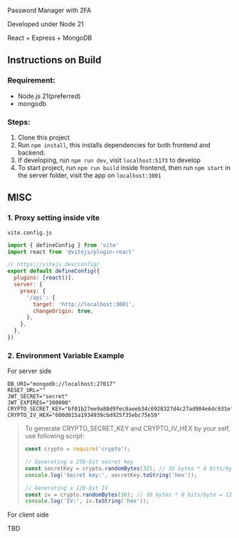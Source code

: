 Password Manager with 2FA



Developed under Node 21

React + Express + MongoDB

## Instructions on Build

### Requirement:

- Node.js 21(preferred)
- mongodb

### Steps:

1. Clone this project
2. Run `npm install`, this installs dependencies for both frontend and backend.
3. If developing, run `npm run dev`, visit `localhost:5173` to develop
4. To start project, run `npm run build` inside frontend, then run `npm start` in the server folder, visit the app on `localhost:3001`

## MISC

### 1. Proxy setting inside vite

`vite.config.js`

```js
import { defineConfig } from 'vite'
import react from '@vitejs/plugin-react'

// https://vitejs.dev/config/
export default defineConfig({
  plugins: [react()],
  server: {
    proxy: {
      '/api': {
        target: 'http://localhost:3001',
        changeOrigin: true,
      },
    },
  },
})
```

###  2. Environment Variable Example

For server side

```
DB_URI="mongodb://localhost:27017"
RESET_URL=""
JWT_SECRET="secret"
JWT_EXPIRES="300000"
CRYPTO_SECRET_KEY="bf01b27ee9a88d9fec8aeeb34c6928327d4c27ad904e6dc931ef48809f43b828"
CRYPTO_IV_HEX="600d015a1934939cbd925f35ebc75e59"
```

> To generate CRYPTO_SECRET_KEY and CRYPTO_IV_HEX by your self, use following script:
>
> ```js
> const crypto = require('crypto');
> 
> // Generating a 256-bit secret key
> const secretKey = crypto.randomBytes(32); // 32 bytes * 8 bits/byte = 256 bits
> console.log('Secret key:', secretKey.toString('hex'));
> 
> // Generating a 128-bit IV
> const iv = crypto.randomBytes(16); // 16 bytes * 8 bits/byte = 128 bits
> console.log('IV:', iv.toString('hex'));
> ```

For client side

TBD
